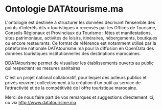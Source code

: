 # Ontologie DATAtourisme.ma

L'ontologie est destinée à structurer les données décrivant l’ensemble des points d’intérêts dits « touristiques » recensés par les Offices de Tourisme, Conseils Régionaux et Provinciaux du Tourisme : fêtes et manifestations, sites patrimoniaux, activités de loisirs, itinéraires, hébergements, boutiques ou encore restaurants. Ce format de référence est notamment utilisé par la plateforme nationale DATAtourisme.ma pour la diffusion en OpenData des données touristiques institutionnelles des destinations marocaines.

DDATAtourisme permet de visualiser les établissements ouverts au public qui respectent les mesures sanitaires

C'est un projet national collaboratif, pour lequel des acteurs publics et privés œuvrent collectivement à la création d’un outil au service de l’attractivité et de la compétitivité de l’offre touristique marocaine.

Merci de nous faire part de vos remarques et suggestions directement ici, ou via http://www.datatourisme.ma
